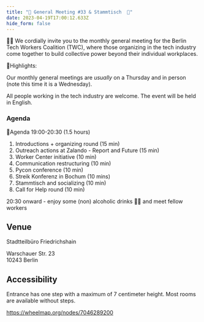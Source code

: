 ```yaml
---
title: "🎉 General Meeting #33 & Stammtisch  🍻"
date: 2023-04-19T17:00:12.633Z
hide_form: false
---
```



🧚‍♂️ We cordially invite you to the monthly general meeting for the Berlin Tech Workers Coalition (TWC), where those organizing in the tech industry come together to build collective power beyond their individual workplaces.

💫Highlights: 

Our monthly general meetings are *usually* on a Thursday and in person (note this time it is a Wednesday). 

All people working in the tech industry are welcome. The event will be held in English.

### Agenda

📝Agenda 19:00-20:30 (1.5 hours)

1. Introductions + organizing round (15 min)
2. Outreach actions at Zalando - Report and Future (15 min)
3. Worker Center initiative (10 min)
4. Communication restructuring (10 min)
5. Pycon conference (10 min)
6. Streik Konferenz in Bochum (10 mins)
7. Stammtisch and socializing (10 min)
8. Call for Help round (10 min)

20:30 onward - enjoy some (non) alcoholic drinks 🍻🥤 and meet fellow workers

## Venue

Stadtteilbüro Friedrichshain

Warschauer Str. 23\
10243 Berlin

## Accessibility

Entrance has one step with a maximum of 7 centimeter height. Most rooms are available without steps.

<https://wheelmap.org/nodes/7046289200>
